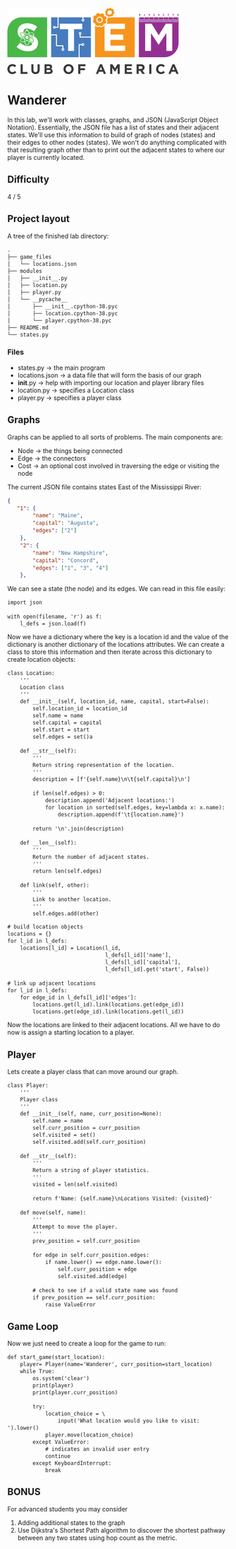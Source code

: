 ![SCOA](https://github.com/stem-club-of-america/SCOA/blob/main/images/SCOA_Logo_Small.png)

# Wanderer
In this lab, we'll work with classes, graphs, and JSON (JavaScript Object Notation).  Essentially, the JSON file has a list of states and their adjacent states.  We'll use this information to build of graph of nodes (states) and their edges to other nodes (states).  We won't do anything complicated with that resulting graph other than to print out the adjacent states to where our player is currently located.

## Difficulty
4 / 5

## Project layout

A tree of the finished lab directory:
```tree
.
├── game_files
│   └── locations.json
├── modules
│   ├── __init__.py
│   ├── location.py
│   ├── player.py
│   └── __pycache__
│       ├── __init__.cpython-38.pyc
│       ├── location.cpython-38.pyc
│       └── player.cpython-38.pyc
├── README.md
└── states.py
```

### Files
* states.py -> the main program
* locations.json ->  a data file that will form the basis of our graph
* __init__.py -> help with importing our location and player library files
* location.py -> specifies a Location class
* player.py -> specifies a player class

## Graphs
Graphs can be applied to all sorts of problems.  The main components are:
* Node -> the things being connected
* Edge -> the connectors
* Cost -> an optional cost involved in traversing the edge or visiting the node

The current JSON file contains states East of the Mississippi River:

```json
{
   "1": {
		"name": "Maine",
		"capital": "Augusta",
		"edges": ["2"]
	},
	"2": {
		"name": "New Hampshire",
		"capital": "Concord",
		"edges": ["1", "3", "4"]
	},
```

We can see a state (the node) and its edges. We can read in this file easily:

```python3
import json

with open(filename, 'r') as f:
	l_defs = json.load(f)
```

Now we have a dictionary where the key is a location id and the value of the dictionary is another dictionary of the locations attributes.  We can create a class to store this information and then iterate across this dictionary to create location objects:

```python3
class Location:
    '''
    Location class
    '''
    def __init__(self, location_id, name, capital, start=False):
        self.location_id = location_id
        self.name = name
        self.capital = capital
        self.start = start
        self.edges = set()a
	
	def __str__(self):
        '''
        Return string representation of the location.
        '''
        description = [f'{self.name}\n\t{self.capital}\n']

        if len(self.edges) > 0:
            description.append('Adjacent locations:')
            for location in sorted(self.edges, key=lambda x: x.name):
                description.append(f'\t{location.name}')

        return '\n'.join(description)

    def __len__(self):
        '''
        Return the number of adjacent states.
        '''
        return len(self.edges)

	def link(self, other):
        '''
        Link to another location.
        '''
        self.edges.add(other)
```

```python3
# build location objects
locations = {}
for l_id in l_defs:
	locations[l_id] = Location(l_id,
							   l_defs[l_id]['name'],
							   l_defs[l_id]['capital'],
							   l_defs[l_id].get('start', False))

# link up adjacent locations
for l_id in l_defs:
	for edge_id in l_defs[l_id]['edges']:
		locations.get(l_id).link(locations.get(edge_id))
		locations.get(edge_id).link(locations.get(l_id))
```

Now the locations are linked to their adjacent locations.  All we have to do now is assign a starting location to a player.

## Player
Lets create a player class that can move around our graph.

```python3
class Player:
    '''
    Player class
    '''
    def __init__(self, name, curr_position=None):
        self.name = name
        self.curr_position = curr_position
        self.visited = set()
        self.visited.add(self.curr_position)

	def __str__(self):
        '''
        Return a string of player statistics.
        '''
        visited = len(self.visited)

        return f'Name: {self.name}\nLocations Visited: {visited}'

	def move(self, name):
        '''
        Attempt to move the player.
        '''
        prev_position = self.curr_position

        for edge in self.curr_position.edges:
            if name.lower() == edge.name.lower():
                self.curr_position = edge
                self.visited.add(edge)

        # check to see if a valid state name was found
        if prev_position == self.curr_position:
            raise ValueError
```


## Game Loop
Now we just need to create a loop for the game to run:
```python3
def start_game(start_location):
    player= Player(name='Wanderer', curr_position=start_location)
    while True:
        os.system('clear')
        print(player)
        print(player.curr_position)

        try:
            location_choice = \
                input('What location would you like to visit: ').lower()
            player.move(location_choice)
        except ValueError:
            # indicates an invalid user entry
            continue
        except KeyboardInterrupt:
            break
```

## BONUS
For advanced students you may consider
1. Adding additional states to the graph
1. Use Dijkstra's Shortest Path algorithm to discover the shortest pathway between any two states using hop count as the metric.


